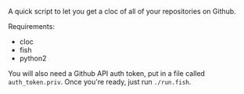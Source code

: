 A quick script to let you get a cloc of all of your repositories on Github.

Requirements:

- cloc
- fish
- python2

You will also need a Github API auth token, put in a file called `auth_token.priv`.
Once you're ready, just run `./run.fish`.
